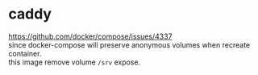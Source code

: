 # caddy
https://github.com/docker/compose/issues/4337  
since docker-compose will preserve anonymous volumes when recreate container.  
this image remove volume `/srv` expose.